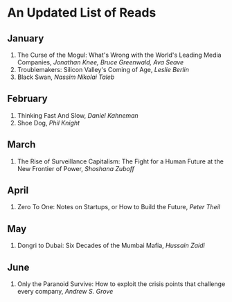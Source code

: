 # An Updated List of Reads

## January
1. The Curse of the Mogul: What's Wrong with the World's Leading Media Companies, *Jonathan Knee, Bruce Greenwald, Ava Seave*
2. Troublemakers: Silicon Valley's Coming of Age, *Leslie Berlin*
3. Black Swan, *Nassim Nikolai Taleb*

## February
1. Thinking Fast And Slow, *Daniel Kahneman*
2. Shoe Dog, *Phil Knight*

## March
1. The Rise of Surveillance Capitalism: The Fight for a Human Future at the New Frontier of Power, *Shoshana Zuboff*

## April
1. Zero To One: Notes on Startups, or How to Build the Future, *Peter Theil*

## May 
1. Dongri to Dubai: Six Decades of the Mumbai Mafia, *Hussain Zaidi*

## June
1. Only the Paranoid Survive: How to exploit the crisis points that challenge every company, *Andrew S. Grove*

